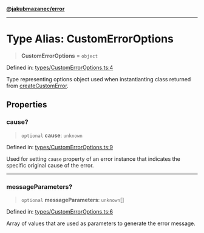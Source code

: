 [**@jakubmazanec/error**](../README.md)

---

# Type Alias: CustomErrorOptions

> **CustomErrorOptions** = `object`

Defined in:
[types/CustomErrorOptions.ts:4](https://github.com/jakubmazanec/tools/blob/c36a857a499e2c0c4f38fc4405cb987b357adf10/packages/error/source/types/CustomErrorOptions.ts#L4)

Type representing options object used when instantianting class returned from
[createCustomError](../functions/createCustomError.md).

## Properties

### cause?

> `optional` **cause**: `unknown`

Defined in:
[types/CustomErrorOptions.ts:9](https://github.com/jakubmazanec/tools/blob/c36a857a499e2c0c4f38fc4405cb987b357adf10/packages/error/source/types/CustomErrorOptions.ts#L9)

Used for setting `cause` property of an error instance that indicates the specific original cause of
the error.

---

### messageParameters?

> `optional` **messageParameters**: `unknown`[]

Defined in:
[types/CustomErrorOptions.ts:6](https://github.com/jakubmazanec/tools/blob/c36a857a499e2c0c4f38fc4405cb987b357adf10/packages/error/source/types/CustomErrorOptions.ts#L6)

Array of values that are used as parameters to generate the error message.
